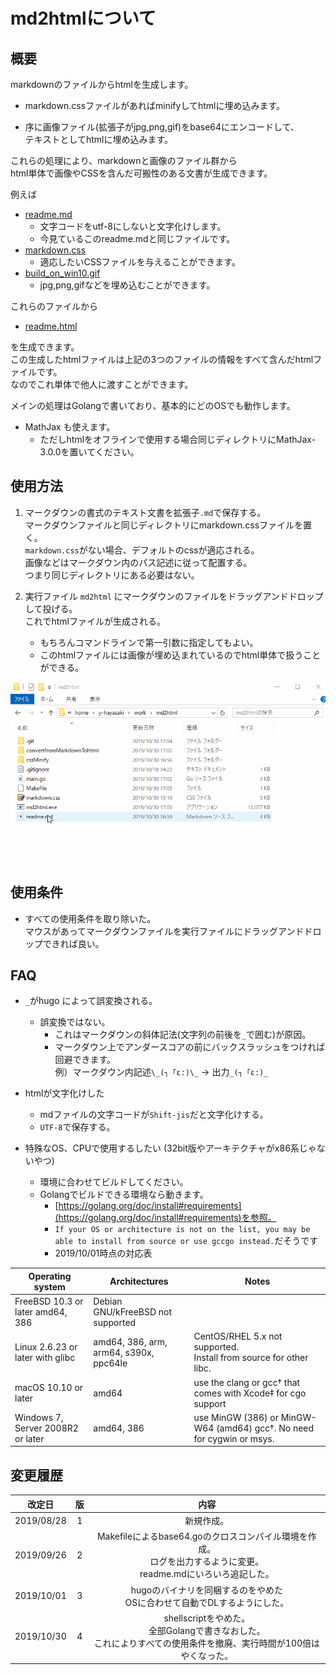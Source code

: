 # md2htmlについて

## 概要

markdownのファイルからhtmlを生成します。  

* markdown.cssファイルがあればminifyしてhtmlに埋め込みます。

* 序に画像ファイル(拡張子がjpg,png,gif)をbase64にエンコードして、  
テキストとしてhtmlに埋め込みます。

これらの処理により、markdownと画像のファイル群から  
html単体で画像やCSSを含んだ可搬性のある文書が生成できます。

例えば

* [readme.md](https://static.xcd0.com/2019/10/30/readme.md)
	* 文字コードをutf-8にしないと文字化けします。
	* 今見ているこのreadme.mdと同じファイルです。
* [markdown.css](https://static.xcd0.com/2019/10/30/markdown.css)
	* 適応したいCSSファイルを与えることができます。
* [build_on_win10.gif](https://static.xcd0.com/2019/10/30/build_on_win10.gif)
	* jpg,png,gifなどを埋め込むことができます。

これらのファイルから

* [readme.html](https://static.xcd0.com/2019/10/30/readme.html)

を生成できます。  
この生成したhtmlファイルは上記の3つのファイルの情報をすべて含んだhtmlファイルです。  
なのでこれ単体で他人に渡すことができます。

メインの処理はGolangで書いており、基本的にどのOSでも動作します。

* MathJax も使えます。
	* ただしhtmlをオフラインで使用する場合同じディレクトリにMathJax-3.0.0を置いてください。


## 使用方法

1. マークダウンの書式のテキスト文書を拡張子`.md`で保存する。  
マークダウンファイルと同じディレクトリにmarkdown.cssファイルを置く。  
`markdown.css`がない場合、デフォルトのcssが適応される。  
画像などはマークダウン内のパス記述に従って配置する。  
つまり同じディレクトリにある必要はない。

1. 実行ファイル `md2html` にマークダウンのファイルをドラッグアンドドロップして投げる。  
これでhtmlファイルが生成される。
	* もちろんコマンドラインで第一引数に指定してもよい。
	* このhtmlファイルには画像が埋め込まれているのでhtml単体で扱うことができる。

![](./build_on_win10.gif)


## 使用条件

* すべての使用条件を取り除いた。  
マウスがあってマークダウンファイルを実行ファイルにドラッグアンドドロップできれば良い。


## FAQ

* `_`がhugo によって誤変換される。
	* 誤変換ではない。
		* これはマークダウンの斜体記法(文字列の前後を`_`で囲む)が原因。
		* マークダウン上でアンダースコアの前にバックスラッシュをつければ回避できます。  
		例）マークダウン内記述`\_(┐「ε:)\_` → 出力`_(┐「ε:)_`

* htmlが文字化けした
	* mdファイルの文字コードが`Shift-jis`だと文字化けする。
	* `UTF-8`で保存する。

* 特殊なOS、CPUで使用するしたい  (32bit版やアーキテクチャがx86系じゃないやつ)
	* 環境に合わせてビルドしてください。
	* Golangでビルドできる環境なら動きます。
		* [https://golang.org/doc/install#requirements](https://golang.org/doc/install#requirements)を参照。
		* `If your OS or architecture is not on the list, you may be able to install from source or use gccgo instead.`だそうです
		* 2019/10/01時点の対応表

|Operating system	|	Architectures	|	Notes |
|---|---|---|
|FreeBSD 10.3 or later	amd64, 386	|	Debian GNU/kFreeBSD not supported |
|Linux 2.6.23 or later with glibc	|	amd64, 386, arm, arm64, s390x, ppc64le	|	CentOS/RHEL 5.x not supported.<br> Install from source for other libc. |
|macOS 10.10 or later	|	amd64	|	use the clang or gcc† that comes with Xcode‡ for cgo support |
|Windows 7, Server 2008R2 or later	|	amd64, 386	|	use MinGW (386) or MinGW-W64 (amd64) gcc†. No need for cygwin or msys. |


## 変更履歴

|改定日		|版		|内容					|
|:---:|:---:|:---:|
|2019/08/28	|1		|新規作成。				|
|2019/09/26	|2		|Makefileによるbase64.goのクロスコンパイル環境を作成。<br>ログを出力するように変更。<br>readme.mdにいろいろ追記した。|
|2019/10/01	|3		|hugoのバイナリを同梱するのをやめた<br>OSに合わせて自動でDLするようにした。|
|2019/10/30	|4		|shellscriptをやめた。<br>全部Golangで書きなおした。<br>これによりすべての使用条件を撤廃、実行時間が100倍はやくなった。|

